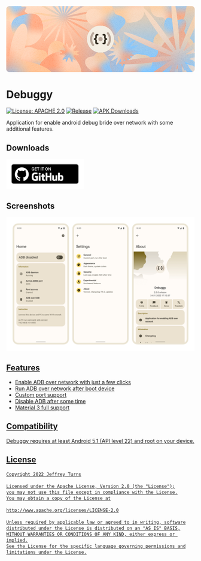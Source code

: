 <!-- # ![app icon](./.github/images/icon.png)Debuggy
Application for enable android debug bride over network with some additional features.

![screenshots of app](./.github/images/preview.png)

## Features

* Enable ADB over network with just a few clicks 
* Run ADB over network after boot device
* Custom port support
* Disable ADB after some time
* Material 3 full support
![material3](.github/images/monet.png) -->


<img src="./.github/images/header.png" />

# Debuggy

[![License: APACHE 2.0](https://img.shields.io/github/license/Jeffrey01596/Debuggy?color=D22128&logo=apache)](https://www.apache.org/licenses/LICENSE-2.0)  [![Release](https://img.shields.io/github/v/release/Jeffrey01596/Debuggy?label=Release&logo=github)](https://github.com/Jeffrey01596/Debuggy/releases)  [![APK Downloads](https://img.shields.io/github/downloads/jeffrey01596/Debuggy/total.svg?label=APK%20Downloads&logo=github)](https://github.com/Jeffrey01596/Debuggy/releases)

Application for enable android debug bride over network with some additional features.

## Downloads

<a href='https://github.com/Jeffrey01596/Debuggy/releases/latest'><img alt='Get it on GitHub' height="80" src='./.github/images/bages/github.png'/></a>

## Screenshots

<a href="./.github/images/preview.png"><img src="./.github/images/preview.png" width="1000px"/>

## Features

* Enable ADB over network with just a few clicks 
* Run ADB over network after boot device
* Custom port support
* Disable ADB after some time
* Material 3 full support

## Compatibility

Debuggy requires at least Android 5.1 (API level 22) and root on your device.

## License

    Copyright 2022 Jeffrey Turns

    Licensed under the Apache License, Version 2.0 (the "License");
    you may not use this file except in compliance with the License.
    You may obtain a copy of the License at

    http://www.apache.org/licenses/LICENSE-2.0

    Unless required by applicable law or agreed to in writing, software
    distributed under the License is distributed on an "AS IS" BASIS,
    WITHOUT WARRANTIES OR CONDITIONS OF ANY KIND, either express or implied.
    See the License for the specific language governing permissions and
    limitations under the License.
